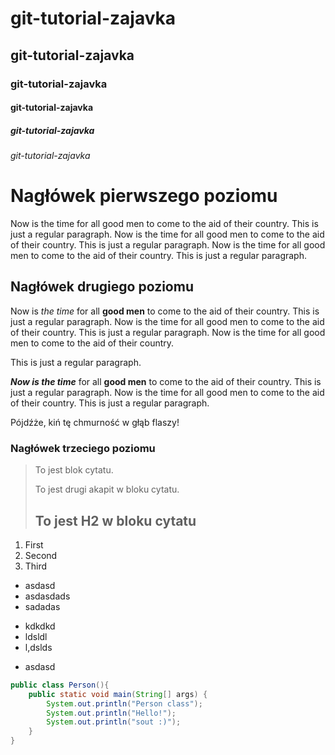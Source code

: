 # git-tutorial-zajavka
## git-tutorial-zajavka
### git-tutorial-zajavka
#### git-tutorial-zajavka
##### git-tutorial-zajavka
###### git-tutorial-zajavka

# Nagłówek pierwszego poziomu
Now is the time for all good men to come to the aid of their country. This is just a regular paragraph. Now is the time for all good men to come to the aid of their country. This is just a regular paragraph. Now is the time for all good men to come to the aid of their country. This is just a regular paragraph.
## Nagłówek drugiego poziomu
Now is _the time_ for all **good men** to come to the aid of their country. This is just a regular paragraph.
Now is the time for all good men to come to the aid of their country. This is just a regular paragraph.
Now is the time for all good men to come to the aid of their country. 

This is just a regular paragraph.

_**Now is the time**_ for all **good men** to come to the aid of their country. This is just a regular paragraph.
Now is the time for all good men to come to the aid of their country. This is just a regular paragraph.

Pójdźże, kiń tę chmurność w głąb flaszy!

### Nagłówek trzeciego poziomu

> To jest blok cytatu.
>
> To jest drugi akapit w bloku cytatu.
>
> ## To jest H2 w bloku cytatu


1. First 
2. Second
3. Third

+ asdasd
+ asdasdads
+ sadadas
* kdkdkd
* ldsldl
* l,dslds
- asdasd

```java
public class Person(){
    public static void main(String[] args) {
        System.out.println("Person class");
        System.out.println("Hello!");
        System.out.println("sout :)");
    }
}
```
